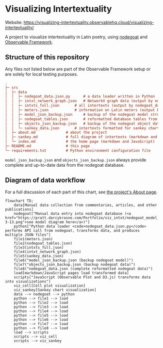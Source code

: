 # Visualizing Intertextuality

Website: https://visualizing-intertextuality.observablehq.cloud/visualizing-intertextuality/

A project to visualize intertextuality in Latin poetry, using [nodegoat](https://nodegoat.net/) and [Observable Framework](https://observablehq.com/framework/).

## Structure of this repository

Any files not listed below are part of the Observable Framework setup or are solely for local testing purposes.

```ini
.
├─ src
│  ├─ data
│  │  ├─ nodegoat_data.json.py		# a data loader written in Python
│  │  ├─ intxt_network_graph.json	# NetworkX graph data (output by nodegoat_data.json.py)
│  │  ├─ intxts_full.json		# all intertexts (output by nodegoat_data.json.py)
│  │  ├─ meters.json			# information on Latin meters (output by nodegoat_data.json.py)
│  │  ├─ model_json_backup.json		# backup of the nodegoat model structure in case API call fails (output by nodegoat_data.json.py)
│  │  ├─ nodegoat_tables.json		# reformatted database tables from nodegoat (output by nodegoat_data.json.py)
│  │  ├─ objects_json_backup.json	# backup of the nodegoat object data in case API call fails (output by nodegoat_data.json.py)
│  │  └─ sankey_data.json		# intertexts formatted for sankey chart (output by nodegoat_data.json.py)
│  ├─ about.md				# about the project
│  ├─ sankey.md				# full diagram of intertexts (markdown and JavaScript)
│  └─ index.md				# the home page	(markdown and JavaScript)
├─ README.md				# this page
└─ requirements.txt			# Python environment configuration file
```

`model_json_backup.json` and `objects_json_backup.json` always provide complete and up-to-date data from the nodegoat database.

## Diagram of data workflow

For a full discussion of each part of this chart, see [the project's About page](https://visualizing-intertextuality.observablehq.cloud/visualizing-intertextuality/about).

```mermaid
flowchart TD;
	data[Manual data collection from commentaries, articles, and other publications]
	nodegoat["Manual data entry into nodegoat database (<a href="https://pratt.darcykrasne.com/Portfolio/viz_intxt/nodegoat_model_2025-3-13.png">see model diagram here</a>)"]
	python["Python data loader <code>nodegoat_data.json.py</code> performs API call from nodegoat, transforms data, and produces multiple JSON files"]
	file1(meters.json)
	file2(nodegoat_tables.json)
	file3(intxts_full.json)
	file4(intxt_network_graph.json)
	file5(sankey_data.json)
	file6("model_json_backup.json (backup nodegoat model)")
	file7("objects_json_backup.json (backup nodegoat data)")
	file8("nodegoat_data.json (complete reformatted nodegoat data)")
	load[markdown/JavaScript pages load transformed data]
	scripts["JavaScript (Observable Plot and D3.js) transforms data into visualizations"]
    viz_cell[Cell plot visualization]
    viz_sankey[Sankey chart visualization]
	data --> nodegoat --> python
	python --> file1 --> load
	python --> file2 --> load
	python --> file3 --> load
	python --> file4 --> load
	python --> file5 --> load
	python --> file6 --> load
	python --> file7 --> load
	python --> file8 --> load
	load --> scripts
    scripts --> viz_cell
    scripts --> viz_sankey
```


<!--

# Visualizing Intertextuality

This is an [Observable Framework](https://observablehq.com/framework/) app. To install the required dependencies, run:

```
npm install
```

Then, to start the local preview server, run:

```
npm run dev
```

Then visit <http://localhost:3000> to preview your app.

For more, see <https://observablehq.com/framework/getting-started>.

## Project structure

A typical Framework project looks like this:

```ini
.
├─ src
│  ├─ components
│  │  └─ timeline.js           # an importable module
│  ├─ data
│  │  ├─ launches.csv.js       # a data loader
│  │  └─ events.json           # a static data file
│  ├─ example-dashboard.md     # a page
│  ├─ example-report.md        # another page
│  └─ index.md                 # the home page
├─ .gitignore
├─ observablehq.config.js      # the app config file
├─ package.json
└─ README.md
```

**`src`** - This is the “source root” — where your source files live. Pages go here. Each page is a Markdown file. Observable Framework uses [file-based routing](https://observablehq.com/framework/project-structure#routing), which means that the name of the file controls where the page is served. You can create as many pages as you like. Use folders to organize your pages.

**`src/index.md`** - This is the home page for your app. You can have as many additional pages as you’d like, but you should always have a home page, too.

**`src/data`** - You can put [data loaders](https://observablehq.com/framework/data-loaders) or static data files anywhere in your source root, but we recommend putting them here.

**`src/components`** - You can put shared [JavaScript modules](https://observablehq.com/framework/imports) anywhere in your source root, but we recommend putting them here. This helps you pull code out of Markdown files and into JavaScript modules, making it easier to reuse code across pages, write tests and run linters, and even share code with vanilla web applications.

**`observablehq.config.js`** - This is the [app configuration](https://observablehq.com/framework/config) file, such as the pages and sections in the sidebar navigation, and the app’s title.

## Command reference

| Command           | Description                                              |
| ----------------- | -------------------------------------------------------- |
| `npm install`            | Install or reinstall dependencies                        |
| `npm run dev`        | Start local preview server                               |
| `npm run build`      | Build your static site, generating `./dist`              |
| `npm run deploy`     | Deploy your app to Observable                            |
| `npm run clean`      | Clear the local data loader cache                        |
| `npm run observable` | Run commands like `observable help`                      |

-->